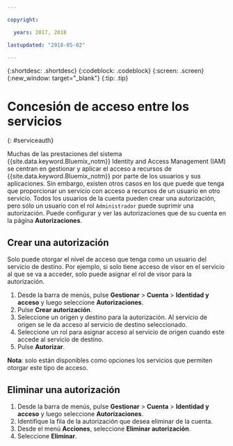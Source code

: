 ```yaml
---

copyright:

  years: 2017, 2018

lastupdated: "2018-05-02"

---
```


{:shortdesc: .shortdesc}
{:codeblock: .codeblock}
{:screen: .screen}
{:new_window: target="_blank"}
{:tip: .tip}


# Concesión de acceso entre los servicios
{: #serviceauth}

Muchas de las prestaciones del sistema {{site.data.keyword.Bluemix_notm}} Identity and Access Management (IAM) se centran en gestionar y aplicar el acceso a recursos de {{site.data.keyword.Bluemix_notm}} por parte de los usuarios y sus aplicaciones. Sin embargo, existen otros casos en los que puede que tenga que proporcionar un servicio con acceso a recursos de un usuario en otro servicio. Todos los usuarios de la cuenta pueden crear una autorización, pero sólo un usuario con el rol `Administrador` puede suprimir una autorización. Puede configurar y ver las autorizaciones que de su cuenta en la página **Autorizaciones**.

## Crear una autorización

Solo puede otorgar el nivel de acceso que tenga como un usuario del servicio de destino. Por ejemplo, si solo tiene acceso de visor en el servicio al que se va a acceder, solo puede asignar el rol de visor para la autorización.

1. Desde la barra de menús, pulse **Gestionar** &gt; **Cuenta** &gt; **Identidad y acceso** y luego seleccione **Autorizaciones**.
2. Pulse **Crear autorización**.
3. Seleccione un origen y destino para la autorización. Al servicio de origen se le da acceso al servicio de destino seleccionado.
4. Seleccione un rol para asignar acceso al servicio de origen cuando este accede al servicio de destino.
5. Pulse **Autorizar**.

**Nota**: solo están disponibles como opciones los servicios que permiten otorgar este tipo de acceso.

## Eliminar una autorización

1. Desde la barra de menús, pulse **Gestionar** &gt; **Cuenta** &gt; **Identidad y acceso** y luego seleccione **Autorizaciones**.
2. Identifique la fila de la autorización que desea eliminar de la cuenta.
3. Desde el menú **Acciones**, seleccione **Eliminar autorización**.
5. Seleccione **Eliminar**.
